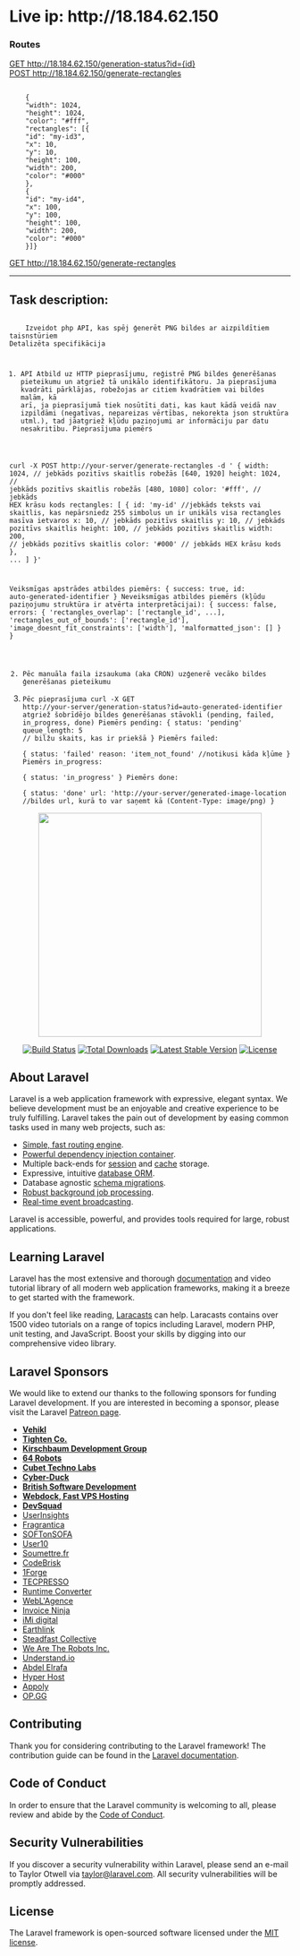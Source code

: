 
<h1>
    Live ip: http://18.184.62.150    
</h1>
<h3>Routes</h3>
<a href="http://18.184.62.150/generation-status?id={id}">GET http://18.184.62.150/generation-status?id={id}</a><br />
<a href="http://18.184.62.150/generate-rectangles">POST http://18.184.62.150/generate-rectangles</a><br />
<pre><code style="display: block;
  white-space: pre-wrap  ">
    {
    "width": 1024,
    "height": 1024,
    "color": "#fff",
    "rectangles": [{
    "id": "my-id3",
    "x": 10,
    "y": 10,
    "height": 100,
    "width": 200,
    "color": "#000"
    },
    {
    "id": "my-id4",
    "x": 100,
    "y": 100,
    "height": 100,
    "width": 200,
    "color": "#000"
    }]}
</code></pre>
<a href="http://18.184.62.150/generate-rectangles">GET http://18.184.62.150/generate-rectangles</a>


<hr />
<h2>
 Task description:
</h2>
<code>
    Izveidot php API, kas spēj ģenerēt PNG bildes ar aizpildītiem taisnstūriem
Detalizēta specifikācija

1) API Atbild uz HTTP pieprasījumu, reģistrē PNG bildes ģenerēšanas pieteikumu un atgriež tā unikālo identifikātoru.
Ja pieprasījuma kvadrāti pārklājas, robežojas ar citiem kvadrātiem vai bildes malām, kā arī, ja pieprasījumā tiek nosūtīti dati, kas kaut kādā veidā nav izpildāmi (negatīvas, nepareizas vērtības, nekorekta json struktūra utml.), tad jāatgriež kļūdu paziņojumi ar informāciju par datu nesakritību.
Pieprasījuma piemērs

curl -X POST http://your-server/generate-rectangles -d '
{
    width: 1024, // jebkāds pozitīvs skaitlis robežās [640, 1920]
    height: 1024, // jebkāds pozitīvs skaitlis robežās [480, 1080]
    color: '#fff', // jebkāds HEX krāsu kods
    rectangles: [
        { 
            id: 'my-id' //jebkāds teksts vai skaitlis, kas nepārsniedz 255 simbolus un ir unikāls visa rectangles masīva ietvaros
            x: 10, // jebkāds pozitīvs skaitlis
            y: 10, // jebkāds pozitīvs skaitlis
            height: 100, // jebkāds pozitīvs skaitlis
            width: 200, // jebkāds pozitīvs skaitlis
            color: '#000' // jebkāds HEX krāsu kods
        },
        ...
    ]
}'

Veiksmīgas apstrādes atbildes piemērs:
{
    success: true,
    id: auto-generated-identifier
}
Neveiksmīgas atbildes piemērs (kļūdu paziņojumu struktūra ir atvērta interpretācijai):
{
    success: false,
    errors: {
        'rectangles_overlap': ['rectangle_id', ...],
        'rectangles_out_of_bounds': ['rectangle_id'],
        'image_doesnt_fit_constraints': ['width'],
        'malformatted_json': []
    }
}

2) Pēc manuāla faila izsaukuma (aka CRON) uzģenerē vecāko bildes ģenerēšanas pieteikumu
3) Pēc pieprasījuma curl -X GET http://your-server/generation-status?id=auto-generated-identifier
atgriež šobrīdējo bildes ģenerēšanas stāvokli (pending, failed, in_progress, done)
Piemērs pending: 
{
    status: 'pending'
    queue_length: 5 // bilžu skaits, kas ir priekšā
}
Piemērs failed:  
{
    status: 'failed'
    reason: 'item_not_found' //notikusi kāda kļūme
}
Piemērs in_progress:  
{
    status: 'in_progress'
}
Piemērs done:  
{
    status: 'done'
    url: 'http://your-server/generated-image-location //bildes url, kurā to var saņemt kā (Content-Type: image/png)
}
    </code>

<p align="center"><img src="https://res.cloudinary.com/dtfbvvkyp/image/upload/v1566331377/laravel-logolockup-cmyk-red.svg" width="400"></p>

<p align="center">
<a href="https://travis-ci.org/laravel/framework"><img src="https://travis-ci.org/laravel/framework.svg" alt="Build Status"></a>
<a href="https://packagist.org/packages/laravel/framework"><img src="https://poser.pugx.org/laravel/framework/d/total.svg" alt="Total Downloads"></a>
<a href="https://packagist.org/packages/laravel/framework"><img src="https://poser.pugx.org/laravel/framework/v/stable.svg" alt="Latest Stable Version"></a>
<a href="https://packagist.org/packages/laravel/framework"><img src="https://poser.pugx.org/laravel/framework/license.svg" alt="License"></a>
</p>

## About Laravel

Laravel is a web application framework with expressive, elegant syntax. We believe development must be an enjoyable and creative experience to be truly fulfilling. Laravel takes the pain out of development by easing common tasks used in many web projects, such as:

- [Simple, fast routing engine](https://laravel.com/docs/routing).
- [Powerful dependency injection container](https://laravel.com/docs/container).
- Multiple back-ends for [session](https://laravel.com/docs/session) and [cache](https://laravel.com/docs/cache) storage.
- Expressive, intuitive [database ORM](https://laravel.com/docs/eloquent).
- Database agnostic [schema migrations](https://laravel.com/docs/migrations).
- [Robust background job processing](https://laravel.com/docs/queues).
- [Real-time event broadcasting](https://laravel.com/docs/broadcasting).

Laravel is accessible, powerful, and provides tools required for large, robust applications.

## Learning Laravel

Laravel has the most extensive and thorough [documentation](https://laravel.com/docs) and video tutorial library of all modern web application frameworks, making it a breeze to get started with the framework.

If you don't feel like reading, [Laracasts](https://laracasts.com) can help. Laracasts contains over 1500 video tutorials on a range of topics including Laravel, modern PHP, unit testing, and JavaScript. Boost your skills by digging into our comprehensive video library.

## Laravel Sponsors

We would like to extend our thanks to the following sponsors for funding Laravel development. If you are interested in becoming a sponsor, please visit the Laravel [Patreon page](https://patreon.com/taylorotwell).

- **[Vehikl](https://vehikl.com/)**
- **[Tighten Co.](https://tighten.co)**
- **[Kirschbaum Development Group](https://kirschbaumdevelopment.com)**
- **[64 Robots](https://64robots.com)**
- **[Cubet Techno Labs](https://cubettech.com)**
- **[Cyber-Duck](https://cyber-duck.co.uk)**
- **[British Software Development](https://www.britishsoftware.co)**
- **[Webdock, Fast VPS Hosting](https://www.webdock.io/en)**
- **[DevSquad](https://devsquad.com)**
- [UserInsights](https://userinsights.com)
- [Fragrantica](https://www.fragrantica.com)
- [SOFTonSOFA](https://softonsofa.com/)
- [User10](https://user10.com)
- [Soumettre.fr](https://soumettre.fr/)
- [CodeBrisk](https://codebrisk.com)
- [1Forge](https://1forge.com)
- [TECPRESSO](https://tecpresso.co.jp/)
- [Runtime Converter](http://runtimeconverter.com/)
- [WebL'Agence](https://weblagence.com/)
- [Invoice Ninja](https://www.invoiceninja.com)
- [iMi digital](https://www.imi-digital.de/)
- [Earthlink](https://www.earthlink.ro/)
- [Steadfast Collective](https://steadfastcollective.com/)
- [We Are The Robots Inc.](https://watr.mx/)
- [Understand.io](https://www.understand.io/)
- [Abdel Elrafa](https://abdelelrafa.com)
- [Hyper Host](https://hyper.host)
- [Appoly](https://www.appoly.co.uk)
- [OP.GG](https://op.gg)

## Contributing

Thank you for considering contributing to the Laravel framework! The contribution guide can be found in the [Laravel documentation](https://laravel.com/docs/contributions).

## Code of Conduct

In order to ensure that the Laravel community is welcoming to all, please review and abide by the [Code of Conduct](https://laravel.com/docs/contributions#code-of-conduct).

## Security Vulnerabilities

If you discover a security vulnerability within Laravel, please send an e-mail to Taylor Otwell via [taylor@laravel.com](mailto:taylor@laravel.com). All security vulnerabilities will be promptly addressed.

## License

The Laravel framework is open-sourced software licensed under the [MIT license](https://opensource.org/licenses/MIT).
